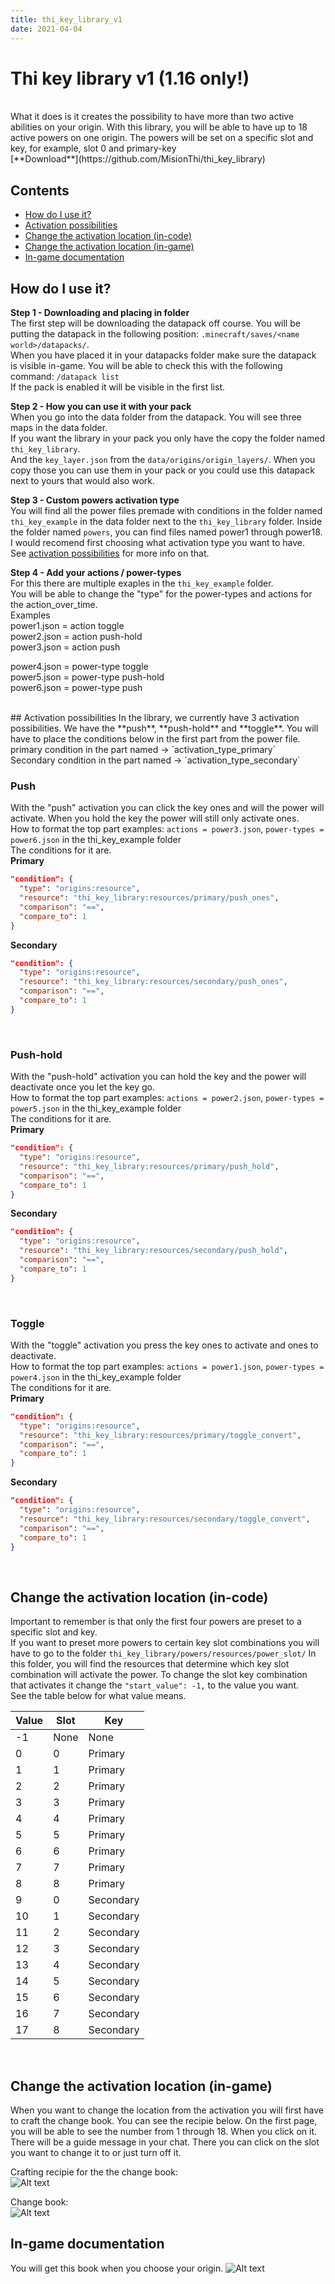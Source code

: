 ```yaml
---
title: thi_key_library_v1
date: 2021-04-04
---
```


# Thi key library v1 (1.16 only!)
<br />
What it does is it creates the possibility to have more than two active abilities on your origin. 
With this library, you will be able to have up to 18 active powers on one origin. 
The powers will be set on a specific slot and key, for example, slot 0 and primary-key <br />
[**Download**](https://github.com/MisionThi/thi_key_library)

## Contents

* [How do I use it?](#how-do-i-use-it)
* [Activation possibilities](#activation-possibilities)
* [Change the activation location (in-code)](#change-the-activation-location-in-code)
* [Change the activation location (in-game)](#change-the-activation-location-in-game)
* [In-game documentation](#in-game-documentation)



## How do I use it?

**Step 1 - Downloading and placing in folder** <br />
The first step will be downloading the datapack off course. You will be putting the datapack in the following position: 
`.minecraft/saves/<name world>/datapacks/`. <br />
When you have placed it in your datapacks folder make sure the datapack is visible in-game. 
You will be able to check this with the following command: `/datapack list` <br />
If the pack is enabled it will be visible in the first list. <br />

**Step 2 - How you can use it with your pack** <br />
When you go into the data folder from the datapack. You will see three maps in the data folder. <br />
If you want the library in your pack you only have the copy the folder named `thi_key_library`. <br />
And the `key_layer.json` from the `data/origins/origin_layers/`. When you copy those you can use
them in your pack or you could use this datapack next to yours that would also work. <br />

**Step 3 - Custom powers activation type** <br />
You will find all the power files premade with conditions in the folder named `thi_key_example` in the data folder next to the `thi_key_library` folder.
Inside the folder named `powers`, you can find files named power1 through power18. <br >
I would recomend first choosing what activation type you want to have. <br />
See [activation possibilities](#activation-possibilities) for more info on that. <br />

**Step 4 - Add your actions / power-types** <br />
For this there are multiple exaples in the `thi_key_example` folder. <br />
You will be able to change the "type" for the power-types and actions for the action_over_time.<br />
Examples <br/>
power1.json =  action toggle <br/>
power2.json =  action push-hold <br/>
power3.json =  action push <br/>

power4.json =  power-type toggle <br/>
power5.json =  power-type push-hold <br/>
power6.json =  power-type push

<br />
## Activation possibilities
In the library, we currently have 3 activation possibilities. We have the **push**, **push-hold** and **toggle**. 
You will have to place the conditions below in the first part from the power file. <br />
primary condition in the part named -> `activation_type_primary` <br />
Secondary condition in the part named -> `activation_type_secondary`

### Push 
With the "push" activation you can click the key ones and will the power will activate.
When you hold the key the power will still only activate ones. <br />
How to format the top part examples: `actions = power3.json`, `power-types = power6.json` in the thi_key_example folder <br />
The conditions for it are. <br />
**Primary**
```json
"condition": {
  "type": "origins:resource",
  "resource": "thi_key_library:resources/primary/push_ones",
  "comparison": "==",
  "compare_to": 1
}
```

**Secondary**
```json
"condition": {
  "type": "origins:resource",
  "resource": "thi_key_library:resources/secondary/push_ones",
  "comparison": "==",
  "compare_to": 1
}
```
<br />

### Push-hold 
With the "push-hold" activation you can hold the key and the power will deactivate once you let the key go. <br />
How to format the top part examples: `actions = power2.json`, `power-types = power5.json` in the thi_key_example folder<br />
The conditions for it are. <br />
**Primary**
```json
"condition": {
  "type": "origins:resource",
  "resource": "thi_key_library:resources/primary/push_hold",
  "comparison": "==",
  "compare_to": 1
}
```

**Secondary**
```json
"condition": {
  "type": "origins:resource",
  "resource": "thi_key_library:resources/secondary/push_hold",
  "comparison": "==",
  "compare_to": 1
}
```
<br />

### Toggle 
With the "toggle" activation you press the key ones to activate and ones to deactivate. <br />
How to format the top part examples: `actions = power1.json`, `power-types = power4.json` in the thi_key_example folder<br />
The conditions for it are. <br />
**Primary**
```json
"condition": {
  "type": "origins:resource",
  "resource": "thi_key_library:resources/primary/toggle_convert",
  "comparison": "==",
  "compare_to": 1
}
```

**Secondary**
```json
"condition": {
  "type": "origins:resource",
  "resource": "thi_key_library:resources/secondary/toggle_convert",
  "comparison": "==",
  "compare_to": 1
}
```
<br />

## Change the activation location (in-code)
Important to remember is that only the first four powers are preset to a specific slot and key. <br />
If you want to preset more powers to certain key slot combinations you will have to go to the folder `thi_key_library/powers/resources/power_slot/` 
In this folder, you will find the resources that determine which key slot combination will activate the power.
To change the slot key combination that activates it change the `"start_value": -1,` to the value you want. <br />
See the table below for what value means. <br />

Value | Slot | Key 
------|------|-----
-1 | None | None
0 | 0 | Primary
1 | 1 | Primary
2 | 2 | Primary
3 | 3 | Primary
4 | 4 | Primary
5 | 5 | Primary
6 | 6 | Primary
7 | 7 | Primary
8 | 8 | Primary
9 | 0 | Secondary
10 | 1 | Secondary
11 | 2 | Secondary
12 | 3 | Secondary
13 | 4 | Secondary
14 | 5 | Secondary
15 | 6 | Secondary
16 | 7 | Secondary
17 | 8 | Secondary

<br />

## Change the activation location (in-game)
When you want to change the location from the activation you will first have to craft the change book. You can see the recipie below.
On the first page, you will be able to see the number from 1 through 18. When you click on it. There will be a guide message in your chat.
There you can click on the slot you want to change it to or just turn off it.

Crafting recipie for the the change book: <br />
![Alt text](crafting_recipie.png "Crafting recipie") 

Change book: <br />
![Alt text](power_change.png "Power change book")
<br />

## In-game documentation
You will get this book when you choose your origin.
![Alt text](beginbook.png "In game documentation")
